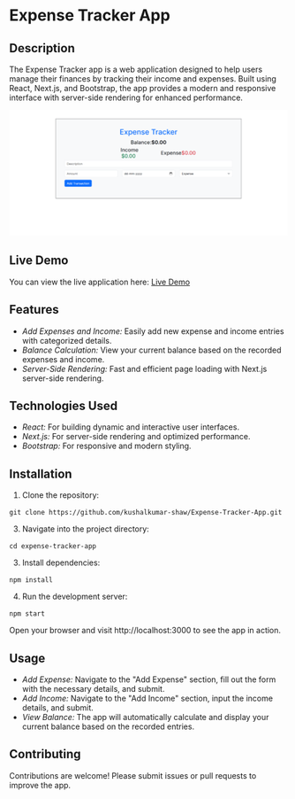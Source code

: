 # Expense Tracker App
## Description
The Expense Tracker app is a web application designed to help users manage their finances by tracking their income and expenses. Built using React, Next.js, and Bootstrap, the app provides a modern and responsive interface with server-side rendering for enhanced performance.

![Expense Tracker App](https://raw.githubusercontent.com/kushalkumar-shaw/Expense-Tracker-App/main/public/landing%20page.png)

## Live Demo
You can view the live application here: [Live Demo](https://ks-expense-tracker-app.vercel.app/)

## Features
- *Add Expenses and Income:* Easily add new expense and income entries with categorized details.
- *Balance Calculation:* View your current balance based on the recorded expenses and income.
- *Server-Side Rendering:* Fast and efficient page loading with Next.js server-side rendering.



## Technologies Used
- *React:* For building dynamic and interactive user interfaces.
- *Next.js:* For server-side rendering and optimized performance.
- *Bootstrap:* For responsive and modern styling.

## Installation
1. Clone the repository:
```
git clone https://github.com/kushalkumar-shaw/Expense-Tracker-App.git
```

3. Navigate into the project directory:

```
cd expense-tracker-app
```

3. Install dependencies:

```
npm install
```

4. Run the development server:

```
npm start
```

Open your browser and visit http://localhost:3000 to see the app in action.

## Usage
- *Add Expense:* Navigate to the "Add Expense" section, fill out the form with the necessary details, and submit.
- *Add Income:* Navigate to the "Add Income" section, input the income details, and submit.
- *View Balance:* The app will automatically calculate and display your current balance based on the recorded entries.

## Contributing
Contributions are welcome! Please submit issues or pull requests to improve the app.
